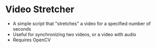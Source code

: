 # Video Stretcher

* A simple script that "stretches" a video for a specified number of seconds
* Useful for synchronizing two videos, or a video with audio
* Requires OpenCV
